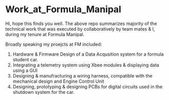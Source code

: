 # Work_at_Formula_Manipal
Hi, hope this finds you well.
The above repo summarizes majority of the technical work that was executed by collaboratively by team mates & I, during my tenure at Formula Manipal.

Broadly speaking my proejcts at FM included:
1) Hardware & Firmware Design of a Data Acqusition system for a formula student car.
2) Integrating a telemetry system using Xbee modules & displaying data using a GUI
3) Designing & manufracturing a wiring harness, compatible with the mechanical design and Engine Control Unit
4) Designing, prototyping & designing PCBs for digital circuits used in the shutdown system for the car.
